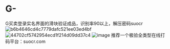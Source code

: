 # G-
G买卖登录实名界面的滑块验证成品，识别率90以上，解压密码suocr
![b6b4646cd4c7779dafc521ee03ed4bf](https://github.com/KK4099/G-/assets/125869589/8d8f587e-b97e-42c9-aa32-a4c793ebc4a5)
![44702cf5742954ecd1f214d09dd37c4](https://github.com/KK4099/G-/assets/125869589/df8a8ec5-bb2a-42e3-87ab-60fcdf153a82)
![image](https://github.com/KK4099/G-/assets/125869589/3c6e79ad-c383-4e93-89bc-68f5a57b2a36)
推荐一个极验全类型在线打码平台：suocr.com 
